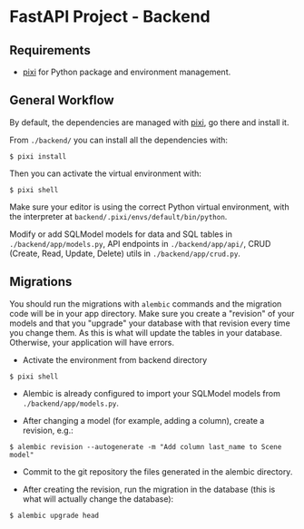 # FastAPI Project - Backend

## Requirements

* [pixi](https://pixi.sh/latest/installation/) for Python package and environment management.


## General Workflow

By default, the dependencies are managed with [pixi](https://pixi.sh/latest/installation/), go there and install it.

From `./backend/` you can install all the dependencies with:

```console
$ pixi install
```

Then you can activate the virtual environment with:

```console
$ pixi shell
```

Make sure your editor is using the correct Python virtual environment, with the interpreter at `backend/.pixi/envs/default/bin/python`.

Modify or add SQLModel models for data and SQL tables in `./backend/app/models.py`, API endpoints in `./backend/app/api/`, CRUD (Create, Read, Update, Delete) utils in `./backend/app/crud.py`.

## Migrations

You should run the migrations with `alembic` commands and the migration code will be in your app directory. Make sure you create a "revision" of your models and that you "upgrade" your database with that revision every time you change them. As this is what will update the tables in your database. Otherwise, your application will have errors.

* Activate the environment from backend directory

```console
$ pixi shell
```

* Alembic is already configured to import your SQLModel models from `./backend/app/models.py`.

* After changing a model (for example, adding a column), create a revision, e.g.:

```console
$ alembic revision --autogenerate -m "Add column last_name to Scene model"
```

* Commit to the git repository the files generated in the alembic directory.

* After creating the revision, run the migration in the database (this is what will actually change the database):

```console
$ alembic upgrade head
```
